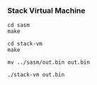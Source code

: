 ### Stack Virtual Machine


```
cd sasm
make
```

```
cd stack-vm
make
```

```
mv ../sasm/out.bin out.bin
```

```
./stack-vm out.bin
```